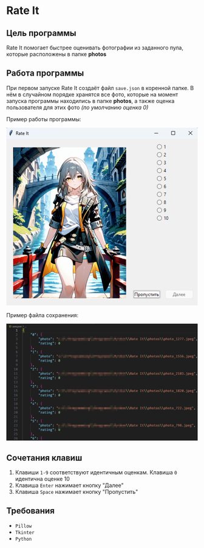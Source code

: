 # Rate It
## Цель программы
Rate It помогает быстрее оценивать фотографии из заданного пула, которые расположены в папке **photos**

## Работа программы
При первом запуске Rate It создаёт файл `save.json` в коренной папке. В нём в случайном порядке хранятся все фото, которые на момент запуска программы находились в папке **photos**, а также оценка пользователя для этих фото *(по умолчанию оценка 0)*

Пример работы программы:

![example](.readme/example.png)

Пример файла сохранения:

![save_example](.readme/save_example.png)

## Сочетания клавиш
1. Клавиши `1-9` соответствуют идентичным оценкам. Клавиша `0` идентична оценке 10
2. Клавиша `Enter` нажимает кнопку "Далее"
3. Клавиша `Space` нажимает кнопку "Пропустить"

## Требования
- `Pillow`
- `Tkinter`
- `Python`